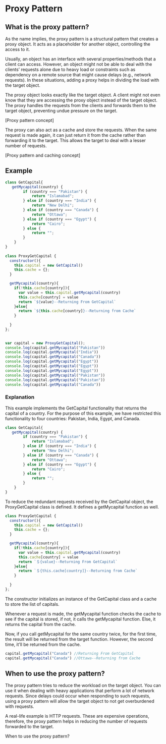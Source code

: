 # Proxy Pattern
## What is the proxy pattern?
As the name implies, the proxy pattern is a structural pattern that creates a proxy object. It acts as a placeholder for another object, controlling the access to it.

Usually, an object has an interface with several properties/methods that a client can access. However, an object might not be able to deal with the clients’ requests alone due to heavy load or constraints such as dependency on a remote source that might cause delays (e.g., network requests). In these situations, adding a proxy helps in dividing the load with the target object.

The proxy object looks exactly like the target object. A client might not even know that they are accessing the proxy object instead of the target object. The proxy handles the requests from the clients and forwards them to the target object, preventing undue pressure on the target.

[Proxy pattern concept]

The proxy can also act as a cache and store the requests. When the same request is made again, it can just return it from the cache rather than forwarding it to the target. This allows the target to deal with a lesser number of requests.

[Proxy pattern and caching concept]

## Example

```javascript
class GetCapital{
   getMycapital(country) {
        if (country === "Pakistan") {
            return "Islamabad";
        } else if (country === "India") {
            return "New Delhi";
        } else if (country === "Canada") {
            return "Ottawa";
        } else if (country === "Egypt") {
            return "Cairo";
        } else {
            return "";
        }
    }
}
 
class ProxyGetCapital {
  constructor(){
    this.capital = new GetCapital()
    this.cache = {};
  }

  getMycapital(country){
    if(!this.cache[country]){
      var value = this.capital.getMycapital(country)
      this.cache[country] = value
      return `${value}--Returning From GetCapital`
    }else{
      return `${this.cache[country]}--Returning from Cache`
    }
    
  }
};
 

var capital = new ProxyGetCapital();
console.log(capital.getMycapital("Pakistan"))
console.log(capital.getMycapital("India"))
console.log(capital.getMycapital("Canada"))
console.log(capital.getMycapital("Egypt"))
console.log(capital.getMycapital("Egypt"))
console.log(capital.getMycapital("Egypt"))
console.log(capital.getMycapital("Pakistan"))
console.log(capital.getMycapital("Pakistan"))
console.log(capital.getMycapital("Canada"))
```

### Explanation
This example implements the GetCapital functionality that returns the capital of a country. For the purpose of this example, we have restricted this functionality to four countries: Pakistan, India, Egypt, and Canada.
```javascript
class GetCapital{
   getMycapital(country) {
        if (country === "Pakistan") {
            return "Islamabad";
        } else if (country === "India") {
            return "New Delhi";
        } else if (country === "Canada") {
            return "Ottawa";
        } else if (country === "Egypt") {
            return "Cairo";
        } else {
            return "";
        }
    }
}
```
To reduce the redundant requests received by the GetCapital object, the ProxyGetCapital class is defined. It defines a getMycapital function as well.
```javascript
class ProxyGetCapital {
  constructor(){
    this.capital = new GetCapital()
    this.cache = {};
  }

  getMycapital(country){
    if(!this.cache[country]){
      var value = this.capital.getMycapital(country)
      this.cache[country] = value
      return `＄{value}--Returning From GetCapital`
    }else{
      return `＄{this.cache[country]}--Returning from Cache`
    }
    
  }
};
```
The constructor initializes an instance of the GetCapital class and a cache to store the list of capitals.

Whenever a request is made, the getMycapital function checks the cache to see if the capital is stored, if not, it calls the getMycapital function. Else, it returns the capital from the cache.

Now, if you call getMycapital for the same country twice, for the first time, the result will be returned from the target function. However, the second time, it’ll be returned from the cache.
```javascript
capital.getMycapital("Canada") //Returning From GetCapital
capital.getMycapital("Canada") //Ottawa--Returning from Cache
```
## When to use the proxy pattern?
The proxy pattern tries to reduce the workload on the target object. You can use it when dealing with heavy applications that perform a lot of network requests. Since delays could occur when responding to such requests, using a proxy pattern will allow the target object to not get overburdened with requests.

A real-life example is HTTP requests. These are expensive operations, therefore, the proxy pattern helps in reducing the number of requests forwarded to the target.

When to use the proxy pattern?
